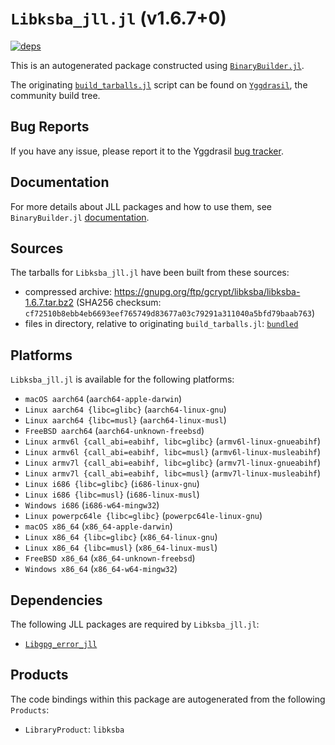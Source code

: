 # `Libksba_jll.jl` (v1.6.7+0)

[![deps](https://juliahub.com/docs/Libksba_jll/deps.svg)](https://juliahub.com/ui/Packages/General/Libksba_jll/)

This is an autogenerated package constructed using [`BinaryBuilder.jl`](https://github.com/JuliaPackaging/BinaryBuilder.jl).

The originating [`build_tarballs.jl`](https://github.com/JuliaPackaging/Yggdrasil/blob/a2ff1b1212ce7e90f56096f0b9cb56d5fc31c31b/L/Libksba/build_tarballs.jl) script can be found on [`Yggdrasil`](https://github.com/JuliaPackaging/Yggdrasil/), the community build tree.

## Bug Reports

If you have any issue, please report it to the Yggdrasil [bug tracker](https://github.com/JuliaPackaging/Yggdrasil/issues).

## Documentation

For more details about JLL packages and how to use them, see `BinaryBuilder.jl` [documentation](https://docs.binarybuilder.org/stable/jll/).

## Sources

The tarballs for `Libksba_jll.jl` have been built from these sources:

* compressed archive: https://gnupg.org/ftp/gcrypt/libksba/libksba-1.6.7.tar.bz2 (SHA256 checksum: `cf72510b8ebb4eb6693eef765749d83677a03c79291a311040a5bfd79baab763`)
* files in directory, relative to originating `build_tarballs.jl`: [`bundled`](https://github.com/JuliaPackaging/Yggdrasil/tree/a2ff1b1212ce7e90f56096f0b9cb56d5fc31c31b/L/Libksba/bundled)

## Platforms

`Libksba_jll.jl` is available for the following platforms:

* `macOS aarch64` (`aarch64-apple-darwin`)
* `Linux aarch64 {libc=glibc}` (`aarch64-linux-gnu`)
* `Linux aarch64 {libc=musl}` (`aarch64-linux-musl`)
* `FreeBSD aarch64` (`aarch64-unknown-freebsd`)
* `Linux armv6l {call_abi=eabihf, libc=glibc}` (`armv6l-linux-gnueabihf`)
* `Linux armv6l {call_abi=eabihf, libc=musl}` (`armv6l-linux-musleabihf`)
* `Linux armv7l {call_abi=eabihf, libc=glibc}` (`armv7l-linux-gnueabihf`)
* `Linux armv7l {call_abi=eabihf, libc=musl}` (`armv7l-linux-musleabihf`)
* `Linux i686 {libc=glibc}` (`i686-linux-gnu`)
* `Linux i686 {libc=musl}` (`i686-linux-musl`)
* `Windows i686` (`i686-w64-mingw32`)
* `Linux powerpc64le {libc=glibc}` (`powerpc64le-linux-gnu`)
* `macOS x86_64` (`x86_64-apple-darwin`)
* `Linux x86_64 {libc=glibc}` (`x86_64-linux-gnu`)
* `Linux x86_64 {libc=musl}` (`x86_64-linux-musl`)
* `FreeBSD x86_64` (`x86_64-unknown-freebsd`)
* `Windows x86_64` (`x86_64-w64-mingw32`)

## Dependencies

The following JLL packages are required by `Libksba_jll.jl`:

* [`Libgpg_error_jll`](https://github.com/JuliaBinaryWrappers/Libgpg_error_jll.jl)

## Products

The code bindings within this package are autogenerated from the following `Products`:

* `LibraryProduct`: `libksba`

